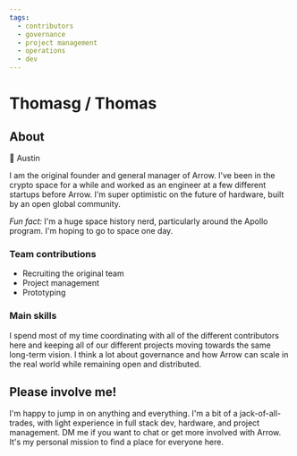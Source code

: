 ```yaml
---
tags:
  - contributors
  - governance
  - project management
  - operations
  - dev
---
```


# Thomasg / Thomas

## About

📍 Austin

I am the original founder and general manager of Arrow. I've been in the crypto space for a while and worked as an engineer at a few different startups before Arrow. I'm super optimistic on the future of hardware, built by an open global community.

*Fun fact:* I'm a huge space history nerd, particularly around the Apollo program. I'm hoping to go to space one day.

### Team contributions

* Recruiting the original team
* Project management
* Prototyping

### Main skills

I spend most of my time coordinating with all of the different contributors here and keeping all of our different projects moving towards the same long-term vision. I think a lot about governance and how Arrow can scale in the real world while remaining open and distributed.

## Please involve me!

I'm happy to jump in on anything and everything. I'm a bit of a jack-of-all-trades, with light experience in full stack dev, hardware, and project management. DM me if you want to chat or get more involved with Arrow. It's my personal mission to find a place for everyone here.
